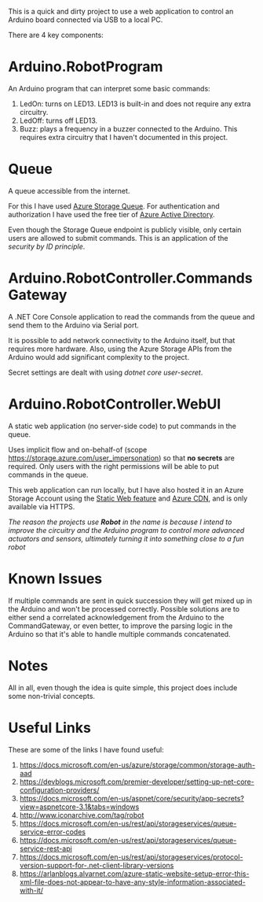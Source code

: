 This is a quick and dirty project to use a web application to control an Arduino board connected via USB to a local PC.

There are 4 key components:

# Arduino.RobotProgram
An Arduino program that can interpret some basic commands:
1. LedOn: turns on LED13. LED13 is built-in and does not require any extra circuitry.
1. LedOff: turns off LED13.
1. Buzz: plays a frequency in a buzzer connected to the Arduino. This requires extra circuitry that I haven't documented in this project.

# Queue
A queue accessible from the internet.

For this I have used [Azure Storage Queue](https://docs.microsoft.com/en-us/azure/storage/queues/storage-queues-introduction). For authentication and authorization I have used the free tier of [Azure Active Directory](https://azure.microsoft.com/en-gb/services/active-directory/).

Even though the Storage Queue endpoint is publicly visible, only certain users are allowed to submit commands. This is an application of the *security by ID principle*.

# Arduino.RobotController.CommandsGateway
A .NET Core Console application to read the commands from the queue and send them to the Arduino via Serial port.

It is possible to add network connectivity to the Arduino itself, but that requires more hardware. Also, using the Azure Storage APIs from the Arduino would add significant complexity to the project.

Secret settings are dealt with using *dotnet core user-secret*.

# Arduino.RobotController.WebUI
A static web application (no server-side code) to put commands in the queue.

Uses implicit flow and on-behalf-of (scope https://storage.azure.com/user_impersonation) so that **no secrets** are required. Only users with the right permissions will be able to put commands in the queue.

This web application can run locally, but I have also hosted it in an Azure Storage Account using the [Static Web feature](https://docs.microsoft.com/en-us/azure/storage/blobs/storage-blob-static-website) and [Azure CDN](https://azure.microsoft.com/en-gb/services/cdn/), and is only available via HTTPS.
  
*The reason the projects use **Robot** in the name is because I intend to improve the circuitry and the Arduino program to control more advanced actuators and sensors, ultimately turning it into something close to a fun robot*

# Known Issues
If multiple commands are sent in quick succession they will get mixed up in the Arduino and won't be processed correctly. Possible solutions are to either send a correlated acknowledgement from the Arduino to the CommandGateway, or even better, to improve the parsing logic in the Arduino so that it's able to handle multiple commands concatenated.

# Notes
All in all, even though the idea is quite simple, this project does include some non-trivial concepts.

# Useful Links
These are some of the links I have found useful:
1. https://docs.microsoft.com/en-us/azure/storage/common/storage-auth-aad
1. https://devblogs.microsoft.com/premier-developer/setting-up-net-core-configuration-providers/
1. https://docs.microsoft.com/en-us/aspnet/core/security/app-secrets?view=aspnetcore-3.1&tabs=windows
1. http://www.iconarchive.com/tag/robot
1. https://docs.microsoft.com/en-us/rest/api/storageservices/queue-service-error-codes
1. https://docs.microsoft.com/en-us/rest/api/storageservices/queue-service-rest-api
1. https://docs.microsoft.com/en-us/rest/api/storageservices/protocol-version-support-for-.net-client-library-versions
1. https://arlanblogs.alvarnet.com/azure-static-website-setup-error-this-xml-file-does-not-appear-to-have-any-style-information-associated-with-it/
